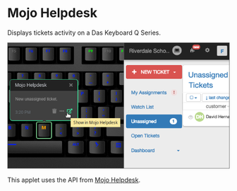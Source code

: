 # Mojo Helpdesk

Displays tickets activity on a Das Keyboard Q Series.

![Mojo Helpdesk on a Das Keyboard Q](assets/image.png "Mojo Helpdesk applet")

This applet uses the API from [Mojo Helpdesk](https://github.com/mojohelpdesk/mojohelpdesk-api-doc).
